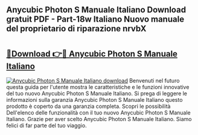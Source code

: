 ## Anycubic Photon S Manuale Italiano Download gratuit PDF - Part-18w Italiano Nuovo manuale del proprietario di riparazione nrvbX

# <h2><a href="http://dfb51y0.blite.top/?on=Anycubic+Photon+S+Manuale+Italiano">🔗Download 👉🔴 Anycubic Photon S Manuale Italiano</a></h2>

[![Anycubic Photon S Manuale Italiano download](https://i.imgur.com/lujVjoI.png)](http://dfb51y0.blite.top/?on=Anycubic+Photon+S+Manuale+Italiano)
Benvenuti nel futuro questa guida per l'utente mostra le caratteristiche e le funzioni innovative del tuo nuovo Anycubic Photon S Manuale Italiano. Si prega di leggere le informazioni sulla garanzia Anycubic Photon S Manuale Italiano questo prodotto è coperto da una garanzia completa. Scopri le possibilità Dell'elenco delle funzionalità con il tuo nuovo Anycubic Photon S Manuale Italiano. Grazie per aver scelto Anycubic Photon S Manuale Italiano. Siamo felici di far parte del tuo viaggio.
